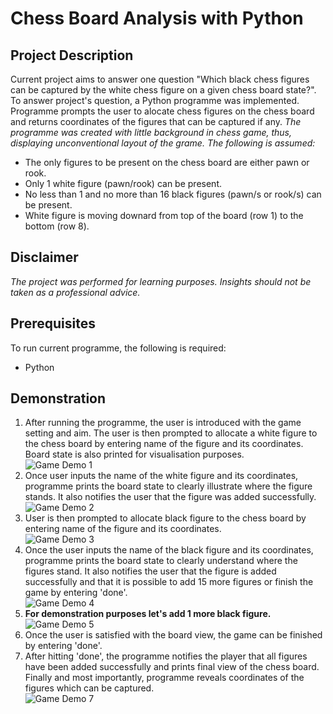 # Chess Board Analysis with Python

## Project Description
Current project aims to answer one question "Which black chess figures can be captured by the white chess figure on a given chess board state?".  
To answer project's question, a Python programme was implemented. Programme prompts the user to alocate chess figures on the chess board and returns coordinates of the figures that can be captured if any.
_The programme was created with little background in chess game, thus, displaying unconventional layout of the grame. The following is assumed:_
- The only figures to be present on the chess board are either pawn or rook.
- Only 1 white figure (pawn/rook) can be present.
- No less than 1 and no more than 16 black figures (pawn/s or rook/s) can be present.
- White figure is moving downard from top of the board (row 1) to the bottom (row 8).

## Disclaimer
_The project was performed for learning purposes. Insights should not be taken as a professional advice._

## Prerequisites
To run current programme, the following is required:
- Python

## Demonstration
1. After running the programme, the user is introduced with the game setting and aim. The user is then prompted to allocate a white figure to the chess board by entering name of the figure and its coordinates. Board state is also printed for visualisation purposes.  
![Game Demo 1](Portfolio_Projects_GVA/chess_board/Game_demo_1.png)
2. Once user inputs the name of the white figure and its coordinates, programme prints the board state to clearly illustrate where the figure stands. It also notifies the user that the figure was added successfully.  
![Game Demo 2](Portfolio_Projects_GVA/chess_board/Game_demo_2.png)
3. User is then prompted to allocate black figure to the chess board by entering name of the figure and its coordinates.  
![Game Demo 3](Portfolio_Projects_GVA/chess_board/Game_demo_3.png)
4. Once the user inputs the name of the black figure and its coordinates, programme prints the board state to clearly understand where the figures stand. It also notifies the user that the figure is added successfully and that it is possible to add 15 more figures or finish the game by entering 'done'.  
![Game Demo 4](Portfolio_Projects_GVA/chess_board/Game_demo_4.png)
5. **For demonstration purposes let's add 1 more black figure.**  
![Game Demo 5](Portfolio_Projects_GVA/chess_board/Game_demo_5.png)
6. Once the user is satisfied with the board view, the game can be finished by entering 'done'.  
7. After hitting 'done', the programme notifies the player that all figures have been added successfully and prints final view of the chess board. Finally and most importantly, programme reveals coordinates of the figures which can be captured.  
![Game Demo 7](Portfolio_Projects_GVA/chess_board/Game_demo_7.png)
